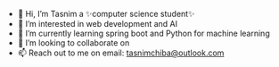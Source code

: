 - 👋 Hi, I’m Tasnim a ✨computer science student✨
- 👀 I’m interested in web development and AI
- 🌱 I’m currently learning spring boot and Python for machine learning
- 💞️ I’m looking to collaborate on 
- 📫 Reach out to me on email: tasnimchiba@outlook.com
